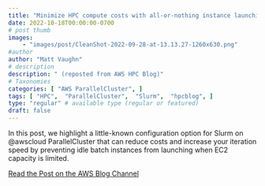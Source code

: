 ```yaml
---
title: "Minimize HPC compute costs with all-or-nothing instance launching"
date: 2022-10-18T00:00:00-0700
# post thumb
images:
    - "images/post/CleanShot-2022-09-28-at-13.13.27-1260x630.png"
#author
author: "Matt Vaughn"
# description
description: " (reposted from AWS HPC Blog)"
# Taxonomies
categories: [ "AWS ParallelCluster", ]
tags: [ "HPC",  "ParallelCluster",  "Slurm",  "hpcblog", ]
type: "regular" # available type (regular or featured)
draft: false
---
```


In this post, we highlight a little-known configuration option for Slurm on @awscloud ParallelCluster that can reduce costs and increase your iteration speed by preventing idle batch instances from launching when EC2 capacity is limited.

<a href="https://aws.amazon.com/blogs/hpc/minimize-hpc-compute-costs-with-all-or-nothing-instance-launching/" class="btn btn-primary btn-lg active" role="button" aria-pressed="true" style="margin-top: 8px;">Read the Post on the AWS Blog Channel</a>